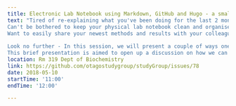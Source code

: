 ```yaml
---
title: Electronic Lab Notebook using Markdown, GitHub and Hugo - a small step towards Open Science 
text: "Tired of re-explaining what you've been doing for the last 2 months to your supervisor(s)? 
Can't be bothered to keep your physical lab notebook clean and organised? 
Want to easily share your newest methods and results with your colleagues/students?
 
Look no further - In this session, we will present a couple of ways one can implement a shareable open/closed Electronic Lab Notebook using Markdown, Git/GitHub and Hugo.
This brief presentation is aimed to open up a discussion on how we can improve reproducibility of our research, better communicate our work with others, and try to ease the day-to-day mess students and/or supervisors have to put up with."
location: Rm 319 Dept of Biochemistry
link: https://github.com/otagostudygroup/studyGroup/issues/78
date: 2018-05-10
startTime: '11:00'
endTime: '12:00'

---
```


